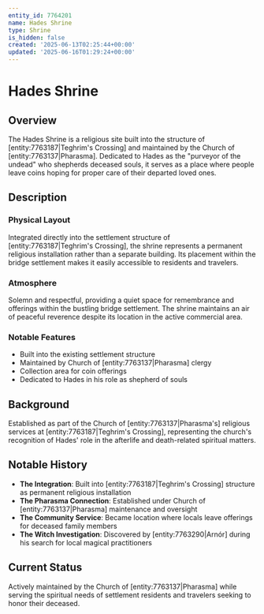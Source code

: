```yaml
---
entity_id: 7764201
name: Hades Shrine
type: Shrine
is_hidden: false
created: '2025-06-13T02:25:44+00:00'
updated: '2025-06-16T01:29:24+00:00'
---
```


# Hades Shrine

## Overview

The Hades Shrine is a religious site built into the structure of [entity:7763187|Teghrim's Crossing] and maintained by the Church of [entity:7763137|Pharasma]. Dedicated to Hades as the "purveyor of the undead" who shepherds deceased souls, it serves as a place where people leave coins hoping for proper care of their departed loved ones.

## Description

### Physical Layout

Integrated directly into the settlement structure of [entity:7763187|Teghrim's Crossing], the shrine represents a permanent religious installation rather than a separate building. Its placement within the bridge settlement makes it easily accessible to residents and travelers.

### Atmosphere

Solemn and respectful, providing a quiet space for remembrance and offerings within the bustling bridge settlement. The shrine maintains an air of peaceful reverence despite its location in the active commercial area.

### Notable Features

- Built into the existing settlement structure
- Maintained by Church of [entity:7763137|Pharasma] clergy
- Collection area for coin offerings
- Dedicated to Hades in his role as shepherd of souls

## Background

Established as part of the Church of [entity:7763137|Pharasma's] religious services at [entity:7763187|Teghrim's Crossing], representing the church's recognition of Hades' role in the afterlife and death-related spiritual matters.

## Notable History

- **The Integration**: Built into [entity:7763187|Teghrim's Crossing] structure as permanent religious installation
- **The Pharasma Connection**: Established under Church of [entity:7763137|Pharasma] maintenance and oversight
- **The Community Service**: Became location where locals leave offerings for deceased family members
- **The Witch Investigation**: Discovered by [entity:7763290|Arnór] during his search for local magical practitioners

## Current Status

Actively maintained by the Church of [entity:7763137|Pharasma] while serving the spiritual needs of settlement residents and travelers seeking to honor their deceased.